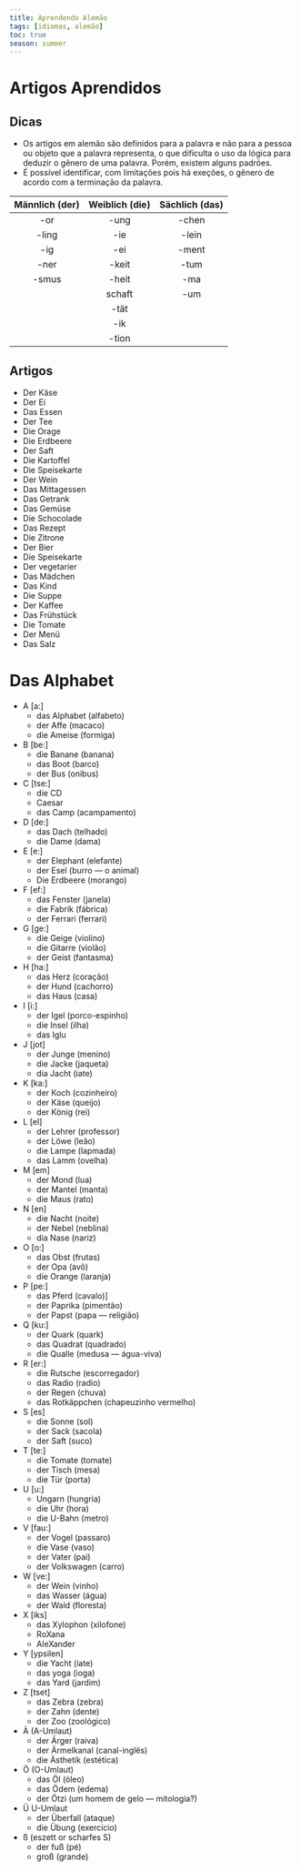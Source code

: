 ```yaml
---
title: Aprendendo Alemão
tags: [idiomas, alemão]
toc: true
season: summer
---
```

# Artigos Aprendidos
## Dicas
- Os artigos em alemão são definidos para a palavra e não para a pessoa ou objeto que a palavra representa, o que dificulta o uso da lógica para deduzir o gênero de uma palavra. Porém, existem alguns padrões.
- É possível identificar, com limitações pois há exeções, o gênero de acordo com a terminação da palavra.

| Männlich (der) | Weiblich (die) | Sächlich (das)  
| :--------------: | :--------------: | :--------------: |
| -or            | -ung           | -chen          |
| -ling          | -ie            | -lein          |
| -ig            | -ei            | -ment          |
| -ner           | -keit          | -tum           |
| -smus          | -heit          | -ma            |
|                | schaft         | -um            |
|                | -tät           |                |
|                | -ik            |                |
|                | -tion          |                |

## Artigos
- Der Käse
- Der Ei
- Das Essen
- Der Tee
- Die Orage
- Die Erdbeere
- Der Saft
- Die Kartoffel
- Die Speisekarte
- Der Wein
- Das Mittagessen
- Das Getrank
- Das Gemüse
- Die Schocolade
- Das Rezept
- Die Zitrone
- Der Bier
- Die Speisekarte
- Der vegetarier
- Das Mädchen
- Das Kind
- Die Suppe
- Der Kaffee
- Das Frühstück
- Die Tomate
- Der Menü
- Das Salz

# Das Alphabet
- A [a:]
	- das Alphabet (alfabeto)
	- der Affe (macaco)
	- die Ameise (formiga)
- B [be:]
	- die Banane (banana)
	- das Boot (barco)
	- der Bus (onibus)
- C [tse:]
	- die CD
	- Caesar
	- das Camp (acampamento)
- D [de:]
	- das Dach (telhado)
	- die Dame (dama)
- E [e:]
	- der Elephant (elefante)
	- der Esel (burro — o animal)
	- Die Erdbeere (morango)
- F [ef:]
	- das Fenster (janela)
	- die Fabrik (fábrica)
	- der Ferrari (ferrari)
- G [ge:]
	- die Geige (violino)
	- die Gitarre (violão)
	- der Geist (fantasma)
- H [ha:]
	- das Herz (coração)
	- der Hund (cachorro)
	- das Haus (casa)
- I [i:]
	- der Igel (porco-espinho)
	- die Insel (ilha)
	- das Iglu
- J [jot]
	- der Junge (menino)
	- die Jacke (jaqueta)
	- dia Jacht (iate)
- K [ka:]
	- der Koch (cozinheiro)
	- der Käse (queijo)
	- der König (rei)
- L [el]
	- der Lehrer (professor)
	- der Löwe (leão)
	- die Lampe (lapmada)
	- das Lamm (ovelha)
- M [em]
	- der Mond (lua)
	- der Mantel (manta)
	- die Maus (rato)
- N [en]
	- die Nacht (noite)
	- der Nebel (neblina)
	- dia Nase (nariz)
-  O [o:]
	-  das Obst (frutas)
	-  der Opa (avô)
	-  die Orange (laranja)
-  P [pe:]
	-  das Pferd (cavalo)]
	-  der Paprika (pimentão)
	-  der Papst (papa — religião)
-  Q [ku:]
	-  der Quark (quark)
	-  das Quadrat (quadrado)
	-  die Qualle (medusa — água-viva)
-  R [er:]
	-  die Rutsche (escorregador)
	-  das Radio (radio)
	-  der Regen (chuva)
	-  das Rotkäppchen (chapeuzinho vermelho)
-  S [es]
	-  die Sonne (sol)
	-  der Sack (sacola)
	-  der Saft (suco)
-  T [te:]
	-  die Tomate (tomate)
	-  der Tisch (mesa)
	-  die Tür (porta)
-  U [u:]
	-  Ungarn (hungria)
	-  die Uhr (hora)
	-  die U-Bahn (metro)
-  V [fau:]
	-  der Vogel (passaro)
	-  die Vase (vaso)
	-  der Vater (pai)
	-  der Volkswagen (carro)
-  W [ve:]
	-  der Wein (vinho)
	-  das Wasser (água)
	-  der Wald (floresta)
-  X [iks]
	-  das Xylophon (xilofone)
	-  RoXana
	-  AleXander
-  Y [ypsilen]
	-  die Yacht (iate)
	-  das yoga (ioga)
	-  das Yard (jardim)
-  Z [tset]
	-  das Zebra (zebra)
	-  der Zahn (dente)
	-  der Zoo (zoológico)
-  Ä (A-Umlaut)
	-  der Ärger (raiva)
	-  der Ärmelkanal (canal-inglês)
	-  die Ästhetik (estética)
-  Ö (O-Umlaut)
	-  das Öl (óleo)
	-  das Ödem (edema)
	-  der Ötzi (um homem de gelo — mitologia?)
-  Ü U-Umlaut
	-  der Überfall (ataque)
	-  die Übung (exercício)
-  ß (eszett or scharfes S)
	-  der fuß (pé)
	-  groß (grande)